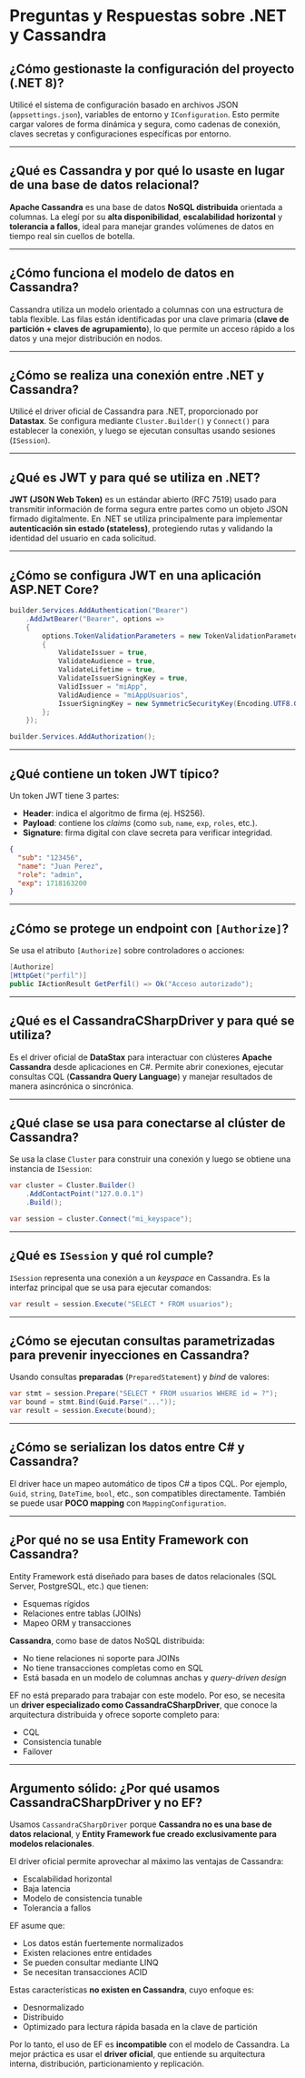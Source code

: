 # Preguntas y Respuestas sobre .NET y Cassandra

## ¿Cómo gestionaste la configuración del proyecto (.NET 8)?

Utilicé el sistema de configuración basado en archivos JSON (`appsettings.json`), variables de entorno y `IConfiguration`. Esto permite cargar valores de forma dinámica y segura, como cadenas de conexión, claves secretas y configuraciones específicas por entorno.

---

## ¿Qué es Cassandra y por qué lo usaste en lugar de una base de datos relacional?

**Apache Cassandra** es una base de datos **NoSQL distribuida** orientada a columnas. La elegí por su **alta disponibilidad**, **escalabilidad horizontal** y **tolerancia a fallos**, ideal para manejar grandes volúmenes de datos en tiempo real sin cuellos de botella.

---

## ¿Cómo funciona el modelo de datos en Cassandra?

Cassandra utiliza un modelo orientado a columnas con una estructura de tabla flexible. Las filas están identificadas por una clave primaria (**clave de partición + claves de agrupamiento**), lo que permite un acceso rápido a los datos y una mejor distribución en nodos.

---

## ¿Cómo se realiza una conexión entre .NET y Cassandra?

Utilicé el driver oficial de Cassandra para .NET, proporcionado por **Datastax**. Se configura mediante `Cluster.Builder()` y `Connect()` para establecer la conexión, y luego se ejecutan consultas usando sesiones (`ISession`).

---

## ¿Qué es JWT y para qué se utiliza en .NET?

**JWT (JSON Web Token)** es un estándar abierto (RFC 7519) usado para transmitir información de forma segura entre partes como un objeto JSON firmado digitalmente.
En .NET se utiliza principalmente para implementar **autenticación sin estado (stateless)**, protegiendo rutas y validando la identidad del usuario en cada solicitud.

---

## ¿Cómo se configura JWT en una aplicación ASP.NET Core?

```csharp
builder.Services.AddAuthentication("Bearer")
    .AddJwtBearer("Bearer", options =>
    {
        options.TokenValidationParameters = new TokenValidationParameters
        {
            ValidateIssuer = true,
            ValidateAudience = true,
            ValidateLifetime = true,
            ValidateIssuerSigningKey = true,
            ValidIssuer = "miApp",
            ValidAudience = "miAppUsuarios",
            IssuerSigningKey = new SymmetricSecurityKey(Encoding.UTF8.GetBytes("clave_secreta_segura"))
        };
    });

builder.Services.AddAuthorization();
```

---

## ¿Qué contiene un token JWT típico?

Un token JWT tiene 3 partes:

- **Header**: indica el algoritmo de firma (ej. HS256).
- **Payload**: contiene los _claims_ (como `sub`, `name`, `exp`, `roles`, etc.).
- **Signature**: firma digital con clave secreta para verificar integridad.

```json
{
  "sub": "123456",
  "name": "Juan Perez",
  "role": "admin",
  "exp": 1718163200
}
```

---

## ¿Cómo se protege un endpoint con `[Authorize]`?

Se usa el atributo `[Authorize]` sobre controladores o acciones:

```csharp
[Authorize]
[HttpGet("perfil")]
public IActionResult GetPerfil() => Ok("Acceso autorizado");
```

---

## ¿Qué es el CassandraCSharpDriver y para qué se utiliza?

Es el driver oficial de **DataStax** para interactuar con clústeres **Apache Cassandra** desde aplicaciones en C#.
Permite abrir conexiones, ejecutar consultas CQL (**Cassandra Query Language**) y manejar resultados de manera asincrónica o sincrónica.

---

## ¿Qué clase se usa para conectarse al clúster de Cassandra?

Se usa la clase `Cluster` para construir una conexión y luego se obtiene una instancia de `ISession`:

```csharp
var cluster = Cluster.Builder()
    .AddContactPoint("127.0.0.1")
    .Build();

var session = cluster.Connect("mi_keyspace");
```

---

## ¿Qué es `ISession` y qué rol cumple?

`ISession` representa una conexión a un _keyspace_ en Cassandra.
Es la interfaz principal que se usa para ejecutar comandos:

```csharp
var result = session.Execute("SELECT * FROM usuarios");
```

---

## ¿Cómo se ejecutan consultas parametrizadas para prevenir inyecciones en Cassandra?

Usando consultas **preparadas** (`PreparedStatement`) y _bind_ de valores:

```csharp
var stmt = session.Prepare("SELECT * FROM usuarios WHERE id = ?");
var bound = stmt.Bind(Guid.Parse("..."));
var result = session.Execute(bound);
```

---

## ¿Cómo se serializan los datos entre C# y Cassandra?

El driver hace un mapeo automático de tipos C# a tipos CQL.
Por ejemplo, `Guid`, `string`, `DateTime`, `bool`, etc., son compatibles directamente.
También se puede usar **POCO mapping** con `MappingConfiguration`.

---

## ¿Por qué no se usa Entity Framework con Cassandra?

Entity Framework está diseñado para bases de datos relacionales (SQL Server, PostgreSQL, etc.) que tienen:

- Esquemas rígidos
- Relaciones entre tablas (JOINs)
- Mapeo ORM y transacciones

**Cassandra**, como base de datos NoSQL distribuida:

- No tiene relaciones ni soporte para JOINs
- No tiene transacciones completas como en SQL
- Está basada en un modelo de columnas anchas y _query-driven design_

EF no está preparado para trabajar con este modelo.
Por eso, se necesita un **driver especializado como CassandraCSharpDriver**, que conoce la arquitectura distribuida y ofrece soporte completo para:

- CQL
- Consistencia tunable
- Failover

---

## Argumento sólido: ¿Por qué usamos CassandraCSharpDriver y no EF?

Usamos `CassandraCSharpDriver` porque **Cassandra no es una base de datos relacional**, y **Entity Framework fue creado exclusivamente para modelos relacionales**.

El driver oficial permite aprovechar al máximo las ventajas de Cassandra:

- Escalabilidad horizontal
- Baja latencia
- Modelo de consistencia tunable
- Tolerancia a fallos

EF asume que:

- Los datos están fuertemente normalizados
- Existen relaciones entre entidades
- Se pueden consultar mediante LINQ
- Se necesitan transacciones ACID

Estas características **no existen en Cassandra**, cuyo enfoque es:

- Desnormalizado
- Distribuido
- Optimizado para lectura rápida basada en la clave de partición

Por lo tanto, el uso de EF es **incompatible** con el modelo de Cassandra.
La mejor práctica es usar el **driver oficial**, que entiende su arquitectura interna, distribución, particionamiento y replicación.
